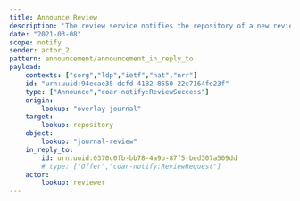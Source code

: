 ```yaml
---
title: Announce Review
description: 'The review service notifies the repository of a new review '
date: "2021-03-08"
scope: notify
sender: actor_2
pattern: announcement/announcement_in_reply_to
payload:
    contexts: ["sorg","ldp","ietf","nat","nrr"]
    id: "urn:uuid:94ecae35-dcfd-4182-8550-22c7164fe23f"
    type: ["Announce","coar-notify:ReviewSuccess"]
    origin:
        lookup: "overlay-journal"
    target:
        lookup: repository
    object:
        lookup: "journal-review"
    in_reply_to:
        id: urn:uuid:0370c0fb-bb78-4a9b-87f5-bed307a509dd
        # type: ["Offer","coar-notify:ReviewRequest"]
    actor:
        lookup: reviewer
---
```


